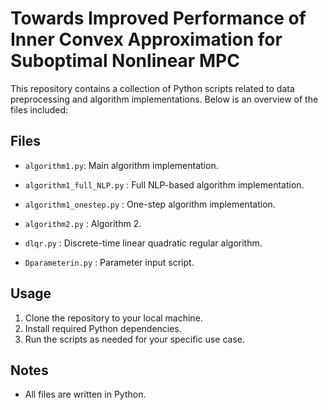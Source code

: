 # Towards Improved Performance of Inner Convex Approximation for Suboptimal Nonlinear MPC

This repository contains a collection of Python scripts related to data preprocessing and algorithm implementations. Below is an overview of the files included:

## Files

- `algorithm1.py`: Main algorithm implementation.
- `algorithm1_full_NLP.py` : Full NLP-based algorithm implementation.
- `algorithm1_onestep.py` : One-step algorithm implementation.
- `algorithm2.py` : Algorithm 2.

- `dlqr.py` : Discrete-time linear quadratic regular algorithm.
- `Dparameterin.py` : Parameter input script.

## Usage

1. Clone the repository to your local machine.
2. Install required Python dependencies.
3. Run the scripts as needed for your specific use case.

## Notes

- All files are written in Python.
